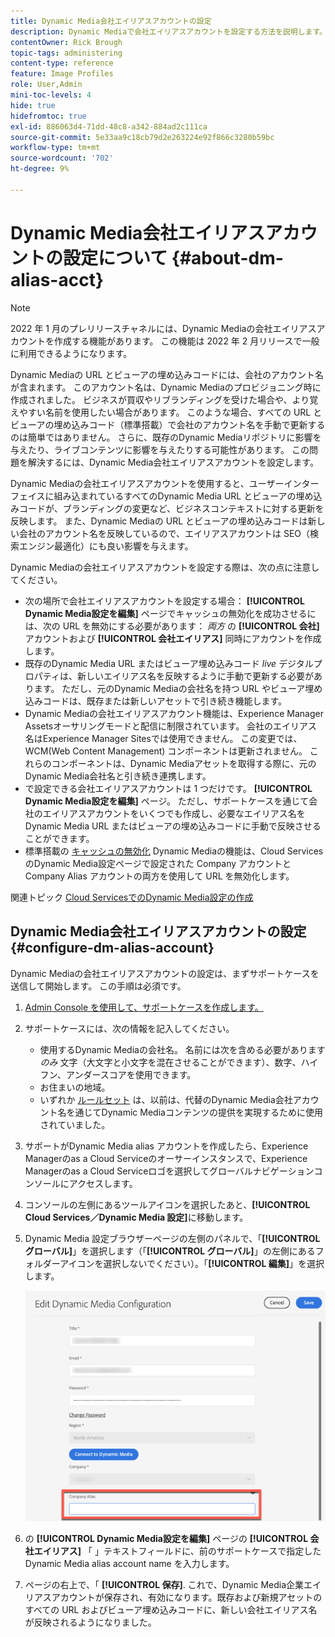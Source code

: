 ```yaml
---
title: Dynamic Media会社エイリアスアカウントの設定
description: Dynamic Mediaで会社エイリアスアカウントを設定する方法を説明します。
contentOwner: Rick Brough
topic-tags: administering
content-type: reference
feature: Image Profiles
role: User,Admin
mini-toc-levels: 4
hide: true
hidefromtoc: true
exl-id: 886063d4-71dd-48c8-a342-884ad2c111ca
source-git-commit: 5e33aa9c18cb79d2e263224e92f866c3280b59bc
workflow-type: tm+mt
source-wordcount: '702'
ht-degree: 9%

---
```


# Dynamic Media会社エイリアスアカウントの設定について {#about-dm-alias-acct}

>[!NOTE]
>
>2022 年 1 月のプレリリースチャネルには、Dynamic Mediaの会社エイリアスアカウントを作成する機能があります。 この機能は 2022 年 2 月リリースで一般に利用できるようになります。

Dynamic Mediaの URL とビューアの埋め込みコードには、会社のアカウント名が含まれます。 このアカウント名は、Dynamic Mediaのプロビジョニング時に作成されました。 ビジネスが買収やリブランディングを受けた場合や、より覚えやすい名前を使用したい場合があります。 このような場合、すべての URL とビューアの埋め込みコード（標準搭載）で会社のアカウント名を手動で更新するのは簡単ではありません。 さらに、既存のDynamic Mediaリポジトリに影響を与えたり、ライブコンテンツに影響を与えたりする可能性があります。 この問題を解決するには、Dynamic Media会社エイリアスアカウントを設定します。

Dynamic Mediaの会社エイリアスアカウントを使用すると、ユーザーインターフェイスに組み込まれているすべてのDynamic Media URL とビューアの埋め込みコードが、ブランディングの変更など、ビジネスコンテキストに対する更新を反映します。 また、Dynamic Mediaの URL とビューアの埋め込みコードは新しい会社のアカウント名を反映しているので、エイリアスアカウントは SEO（検索エンジン最適化）にも良い影響を与えます。

Dynamic Mediaの会社エイリアスアカウントを設定する際は、次の点に注意してください。

* 次の場所で会社エイリアスアカウントを設定する場合： **[!UICONTROL Dynamic Media設定を編集]** ページでキャッシュの無効化を成功させるには、次の URL を無効にする必要があります： *両方* の **[!UICONTROL 会社]** アカウントおよび **[!UICONTROL 会社エイリアス]** 同時にアカウントを作成します。
* 既存のDynamic Media URL またはビューア埋め込みコード *live* デジタルプロパティは、新しいエイリアス名を反映するように手動で更新する必要があります。 ただし、元のDynamic Mediaの会社名を持つ URL やビューア埋め込みコードは、既存または新しいアセットで引き続き機能します。
* Dynamic Mediaの会社エイリアスアカウント機能は、Experience Manager Assetsオーサリングモードと配信に制限されています。 会社のエイリアス名はExperience Manager Sitesでは使用できません。 この変更では、WCM(Web Content Management) コンポーネントは更新されません。 これらのコンポーネントは、Dynamic Mediaアセットを取得する際に、元のDynamic Media会社名と引き続き連携します。
* で設定できる会社エイリアスアカウントは 1 つだけです。 **[!UICONTROL Dynamic Media設定を編集]** ページ。 ただし、サポートケースを通じて会社のエイリアスアカウントをいくつでも作成し、必要なエイリアス名をDynamic Media URL またはビューアの埋め込みコードに手動で反映させることができます。
* 標準搭載の [キャッシュの無効化](/help/assets/dynamic-media/invalidate-cdn-cache-dynamic-media.md) Dynamic Mediaの機能は、Cloud ServicesのDynamic Media設定ページで設定された Company アカウントと Company Alias アカウントの両方を使用して URL を無効化します。

関連トピック [Cloud ServicesでのDynamic Media設定の作成](/help/assets/dynamic-media/config-dm.md#configuring-dynamic-media-cloud-services)

## Dynamic Media会社エイリアスアカウントの設定 {#configure-dm-alias-account}

Dynamic Mediaの会社エイリアスアカウントの設定は、まずサポートケースを送信して開始します。 この手順は必須です。

1. [Admin Console を使用して、サポートケースを作成します。](https://helpx.adobe.com/jp/enterprise/using/support-for-experience-cloud.html)
1. サポートケースには、次の情報を記入してください。

   * 使用するDynamic Mediaの会社名。 名前には次を含める必要があります *のみ* 文字（大文字と小文字を混在させることができます）、数字、ハイフン、アンダースコアを使用できます。
   * お住まいの地域。
   * いずれか [ルールセット](/help/assets/dynamic-media/using-rulesets-to-transform-urls.md) は、以前は、代替のDynamic Media会社アカウント名を通じてDynamic Mediaコンテンツの提供を実現するために使用されていました。

1. サポートがDynamic Media alias アカウントを作成したら、Experience Managerのas a Cloud Serviceのオーサーインスタンスで、Experience Managerのas a Cloud Serviceロゴを選択してグローバルナビゲーションコンソールにアクセスします。
1. コンソールの左側にあるツールアイコンを選択したあと、**[!UICONTROL Cloud Services／Dynamic Media 設定]**&#x200B;に移動します。
1. Dynamic Media 設定ブラウザーページの左側のパネルで、「**[!UICONTROL グローバル]**」を選択します（「**[!UICONTROL グローバル]**」の左側にあるフォルダーアイコンを選択しないでください）。「**[!UICONTROL 編集]**」を選択します。

   ![「Dynamic Media Company Alias 」テキストフィールド](/help/assets/assets-dm/dm-company-alias.png)

1. の **[!UICONTROL Dynamic Media設定を編集]** ページの **[!UICONTROL 会社エイリアス]** 「 」テキストフィールドに、前のサポートケースで指定したDynamic Media alias account name を入力します。
1. ページの右上で、「 **[!UICONTROL 保存]**.
これで、Dynamic Media企業エイリアスアカウントが保存され、有効になります。既存および新規アセットのすべての URL およびビューア埋め込みコードに、新しい会社エイリアス名が反映されるようになりました。